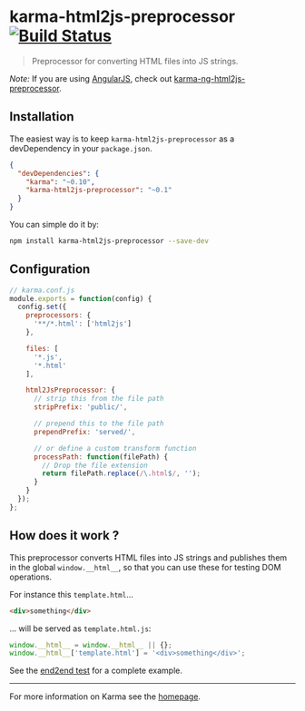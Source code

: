 # karma-html2js-preprocessor [![Build Status](https://travis-ci.org/karma-runner/karma-html2js-preprocessor.svg?branch=master)](https://travis-ci.org/karma-runner/karma-html2js-preprocessor)

> Preprocessor for converting HTML files into JS strings.

*Note:* If you are using [AngularJS](http://angularjs.org/), check out [karma-ng-html2js-preprocessor](https://github.com/karma-runner/karma-ng-html2js-preprocessor).

## Installation

The easiest way is to keep `karma-html2js-preprocessor` as a devDependency in your `package.json`.
```json
{
  "devDependencies": {
    "karma": "~0.10",
    "karma-html2js-preprocessor": "~0.1"
  }
}
```

You can simple do it by:
```bash
npm install karma-html2js-preprocessor --save-dev
```

## Configuration

```js
// karma.conf.js
module.exports = function(config) {
  config.set({
    preprocessors: {
      '**/*.html': ['html2js']
    },

    files: [
      '*.js',
      '*.html'
    ],

    html2JsPreprocessor: {
      // strip this from the file path
      stripPrefix: 'public/',

      // prepend this to the file path
      prependPrefix: 'served/',

      // or define a custom transform function
      processPath: function(filePath) {
        // Drop the file extension
        return filePath.replace(/\.html$/, '');
      }
    }
  });
};
```

## How does it work ?

This preprocessor converts HTML files into JS strings and publishes them in the global `window.__html__`, so that you can use these for testing DOM operations.

For instance this `template.html`...
```html
<div>something</div>
```
... will be served as `template.html.js`:
```js
window.__html__ = window.__html__ || {};
window.__html__['template.html'] = '<div>something</div>';
```

See the [end2end test](https://github.com/karma-runner/integration-tests/blob/master/html2js/test.js) for a complete example.

----

For more information on Karma see the [homepage].


[homepage]: http://karma-runner.github.com
